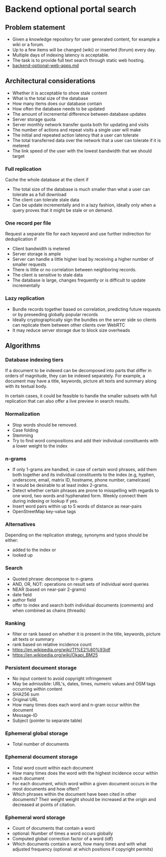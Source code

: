 # Backend optional portal search

## Problem statement

* Given a knowledge repository for user generated content, for example a wiki or a forum.
* Up to a few items will be changed (wiki) or inserted (forum) every day.
* Multiple days of indexing latency is acceptable.
* The task is to provide full text search through static web hosting.
* [backend-optional-web-apps.md](backend-optional-web-apps.md)

## Architectural considerations

* Whether it is acceptable to show stale content
* What is the total size of the database
* How many items does our database contain
* How often the database needs to be updated
* The amount of incremental difference between database updates
* Server storage quota
* Server monthly network transfer quota both for updating and visits
* The number of actions and repeat visits a single user will make
* The initial and repeated action latency that a user can tolerate
* The total transferred data over the network that a user can tolerate if it is metered
* The link speed of the user with the lowest bandwidth that we should target

### Full replication

Cache the whole database at the client if

* The total size of the database is much smaller than what a user can tolerate as a full download
* The client can tolerate stale data
* Can be update incrementally and in a lazy fashion, ideally only when a query proves that it might be stale or on demand.

### One record per file

Request a separate file for each keyword and use further indirection for deduplication if

* Client bandwidth is metered
* Server storage is ample
* Server can handle a little higher load by receiving a higher number of smaller requests
* There is little or no correlation between neighboring records.
* The client is sensitive to stale data
* The database is large, changes frequently or is difficult to update incrementally

### Lazy replication

* Bundle records together based on correlation, predicting future requests or by preseeding globally popular records
* Ideally cryptographically sign the bundles on the server side so clients can replicate them between other clients over WebRTC
* It may reduce server storage due to block size overheads

## Algorithms

### Database indexing tiers

If a document to be indexed can be decomposed into parts that differ in orders of magnitude, they can be indexed separately.
For example, a document may have a title, keywords, picture alt texts and summary along with its textual body.

In certain cases, it could be feasible to handle the smaller subsets with full replication that can also offer a live preview in search results.

### Normalization

* Stop words should be removed.
* Case folding
* Stemming
* Try to find word compositions and add their individual constituents with a lower weight to the index

### n-grams

* If only 1-grams are handled, in case of certain word phrases, add them both together and its individual constituents to the index (e.g, hyphen, underscore, email, matrix ID, hostname, phone number, camelcase)
* It would be desirable to at least index 2-grams.
* Detect whether certain phrases are prone to misspelling with regards to one word, two words and hyphenated form. Weekly connect them during indexing or lookup if yes.
* Insert word pairs within up to 5 words of distance as near-pairs
* OpenStreetMap key-value tags

### Alternatives

Depending on the replication strategy, synonyms and typos should be either:

* added to the index or
* looked up

### Search

* Quoted phrase: decompose to n-grams
* AND, OR, NOT: operations on result sets of individual word queries
* NEAR (based on near-pair 2-grams)
* date field
* author field
* offer to index and search both individual documents (comments) and when combined as chains (threads)

### Ranking

* filter or rank based on whether it is present in the title, keywords, picture alt texts or summary
* rank based on relative incidence count
* https://en.wikipedia.org/wiki/Tf%E2%80%93idf
* https://en.wikipedia.org/wiki/Okapi_BM25

### Persistent document storage

* No input content to avoid copyright infringement
* May be admissible: URL's, dates, times, numeric values and OSM tags occurring within content
* SHA256 sum
* Original URL
* How many times does each word and n-gram occur within the document
* Message-ID
* Subject (pointer to separate table)

### Ephemeral global storage

* Total number of documents

### Ephemeral document storage

* Total word count within each document
* How many times does the word with the highest incidence occur within each document
* For each document, which word within a given document occurs in the most documents and how often?
* Which phrases within the document have been cited in other documents? Their weight weight should be increased at the origin and decreased at points of citation.

### Ephemeral word storage

* Count of documents that contain a word
* optional: Number of times a word occurs globally
* Computed global correction factor of a word (idf)
* Which documents contain a word, how many times and with what adjusted frequency (optional: at which positions if copyright permits)
